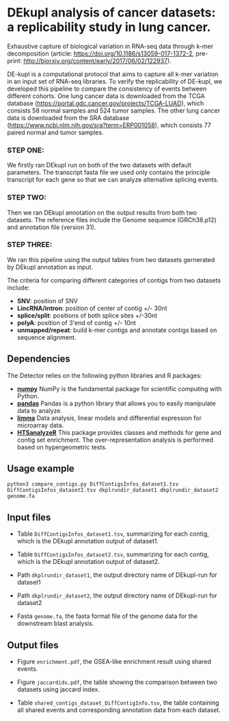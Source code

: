 # DEkupl analysis of cancer datasets: a replicability study in lung cancer.

Exhaustive capture of biological variation in RNA-seq data through k-mer decomposition (article: https://doi.org/10.1186/s13059-017-1372-2, pre-print: http://biorxiv.org/content/early/2017/06/02/122937).

DE-kupl is a computational protocol that aims to capture all k-mer variation in an input set of RNA-seq libraries. To verify the replicability of DE-kupl, we developed this pipeline to compare the consistency of events between different cohorts. One lung cancer data is downloaded from the TCGA database (https://portal.gdc.cancer.gov/projects/TCGA-LUAD), which consists 58 normal samples and 524 tumor samples. The other lung cancer data is downloaded from the SRA database (https://www.ncbi.nlm.nih.gov/sra?term=ERP001058), which consists 77  paired normal and tumor samples.

### STEP ONE:
We firstly ran DEkupl run on both of the two datasets with default parameters. The transcript fasta file we used only contains the principle transcript for each gene so that we can analyze alternative splicing events. 

### STEP TWO:
Then we ran DEkupl annotation on the output results from both two datasets. The reference files include the Genome sequence (GRCh38.p12) and annotation file (version 31).

### STEP THREE:
We ran this pipeline using the output tables from two datasets gernerated by DEkupl annotation as input.

The criteria for comparing different categories of contigs from two datasets include:

- **SNV**: position of SNV 
- **LincRNA/intron**: position of center of contig +/- 30nt
- **splice/split**: positions of both splice sites +/-30nt
- **polyA**: position of 3'end of contig +/- 10nt
- **unmapped/repeat**: build k-mer contigs and annotate contigs based on sequence alignment.

## Dependencies

The Detector relies on the following python libraries and R packages: 

- **[numpy](https://www.numpy.org/)** NumPy is the fundamental package for scientific computing with Python. 
- **[pandas](https://www.pandas.org/)** Pandas is a python library that allows you to easily manipulate data to analyze. 
- **[limma](http://bioconductor.org/packages/release/bioc/html/limma.html)** Data analysis, linear models and differential expression for microarray data.
- **[HTSanalyzeR](https://www.bioconductor.org/packages/release/bioc/html/HTSanalyzeR.html)** This package provides classes and methods for gene and contig set enrichment. The over-representation analysis is performed based on hypergeometric tests.



## Usage example
```
python3 compare_contigs.py DiffContigsInfos_dataset1.tsv DiffContigsInfos_dataset2.tsv dkplrundir_dataset1 dkplrundir_dataset2 genome.fa
```
## Input files

- Table `DiffContigsInfos_dataset1.tsv`, summarizing for each contig, which is the DEkupl annotation output of dataset1.

- Table `DiffContigsInfos_dataset2.tsv`, summarizing for each contig, which is the DEkupl annotation output of dataset2.

- Path `dkplrundir_dataset1`, the output directory name of DEkupl-run for dataset1

- Path `dkplrundir_dataset2`, the output directory name of DEkupl-run for dataset2

- Fasta `genome.fa`, the fasta format file of the genome data for the downstream blast analysis.

## Output files
- Figure `enrichment.pdf`, the GSEA-like enrichment result using shared events.

- Figure `jaccardidx.pdf`, the table showing the comparison between two datasets using jaccard index.

- Table  `shared_contigs_dataset_DiffContigInfo.tsv`, the table containing all shared events and corresponding annotation data from each dataset. 


